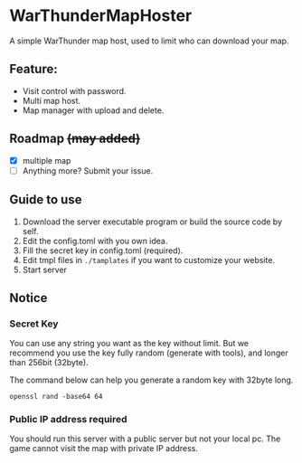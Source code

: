 # WarThunderMapHoster
A simple WarThunder map host, used to limit who can download your map.

## Feature:
- Visit control with password.
- Multi map host.
- Map manager with upload and delete.

## Roadmap ~~(may added)~~
- [x] multiple map
- [ ] Anything more? Submit your issue.

## Guide to use
1. Download the server executable program or build the source code by self.
2. Edit the config.toml with you own idea.
3. Fill the secret key in config.toml (required). 
4. Edit tmpl files in `./tamplates` if you want to customize your website.
5. Start server

## Notice
### Secret Key
You can use any string you want as the key without limit. But we recommend you use the key fully random (generate with tools), and longer than 256bit (32byte).

The command below can help you generate a random key with 32byte long.

```shell
openssl rand -base64 64
```

### Public IP address required

You should run this server with a public server but not your local pc. The game cannot visit the map with private IP address.
